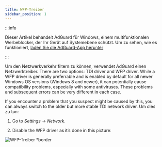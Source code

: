 ```yaml
---
title: WFP-Treiber
sidebar_position: 1
---
```


:::info

Dieser Artikel behandelt AdGuard für Windows, einem multifunktionalen Werbeblocker, der Ihr Gerät auf Systemebene schützt. Um zu sehen, wie es funktioniert, [laden Sie die AdGuard-App herunter](https://agrd.io/download-kb-adblock)

:::

Um den Netzwerkverkehr filtern zu können, verwendet AdGuard einen Netzwerktreiber. There are two options: TDI driver and WFP driver. While a WFP driver is generally preferrable and is enabled by default for all newer Windows OS versions (Windows 8 and newer), it can potentially cause compatibility problems, especially with some antiviruses. These problems and subsequent errors can be very different in each case.

If you encounter a problem that you suspect might be caused by this, you can always switch to the older but more stable TDI network driver. Um dies zu tun:

1. Go to *Settings → Network*.

2. Disable the WFP driver as it’s done in this picture:

![WFP-Treiber *border](https://cdn.adtidy.org/content/kb/ad_blocker/windows/solving-problems/wfp-driver.png)
